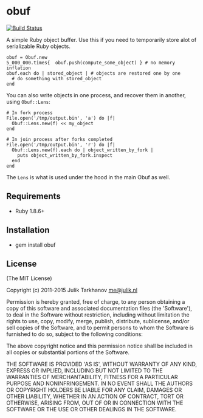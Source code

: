 # obuf

[![Build Status](https://travis-ci.org/julik/obuf.svg?branch=master)](https://travis-ci.org/julik/obuf)

A simple Ruby object buffer. Use this if you need to temporarily store alot of serializable Ruby objects.

    obuf = Obuf.new
    5_000_000.times{  obuf.push(compute_some_object) } # no memory inflation
    obuf.each do | stored_object | # objects are restored one by one
      # do something with stored_object
    end

You can also write objects in one process, and recover them in another, using `Obuf::Lens`:

    # In fork process
    File.open('/tmp/output.bin', 'a') do |f|
      Obuf::Lens.new(f) << my_object
    end
    
    # In join process after forks completed
    File.open('/tmp/output.bin', 'r') do |f|
      Obuf::Lens.new(f).each do | object_written_by_fork |
        puts object_written_by_fork.inspect
      end
    end

The `Lens` is what is used under the hood in the main Obuf as well.

## Requirements

* Ruby 1.8.6+

## Installation

* gem install obuf

## License

(The MIT License)

Copyright (c) 2011-2015 Julik Tarkhanov <me@julik.nl>

Permission is hereby granted, free of charge, to any person obtaining
a copy of this software and associated documentation files (the
'Software'), to deal in the Software without restriction, including
without limitation the rights to use, copy, modify, merge, publish,
distribute, sublicense, and/or sell copies of the Software, and to
permit persons to whom the Software is furnished to do so, subject to
the following conditions:

The above copyright notice and this permission notice shall be
included in all copies or substantial portions of the Software.

THE SOFTWARE IS PROVIDED 'AS IS', WITHOUT WARRANTY OF ANY KIND,
EXPRESS OR IMPLIED, INCLUDING BUT NOT LIMITED TO THE WARRANTIES OF
MERCHANTABILITY, FITNESS FOR A PARTICULAR PURPOSE AND NONINFRINGEMENT.
IN NO EVENT SHALL THE AUTHORS OR COPYRIGHT HOLDERS BE LIABLE FOR ANY
CLAIM, DAMAGES OR OTHER LIABILITY, WHETHER IN AN ACTION OF CONTRACT,
TORT OR OTHERWISE, ARISING FROM, OUT OF OR IN CONNECTION WITH THE
SOFTWARE OR THE USE OR OTHER DEALINGS IN THE SOFTWARE.
